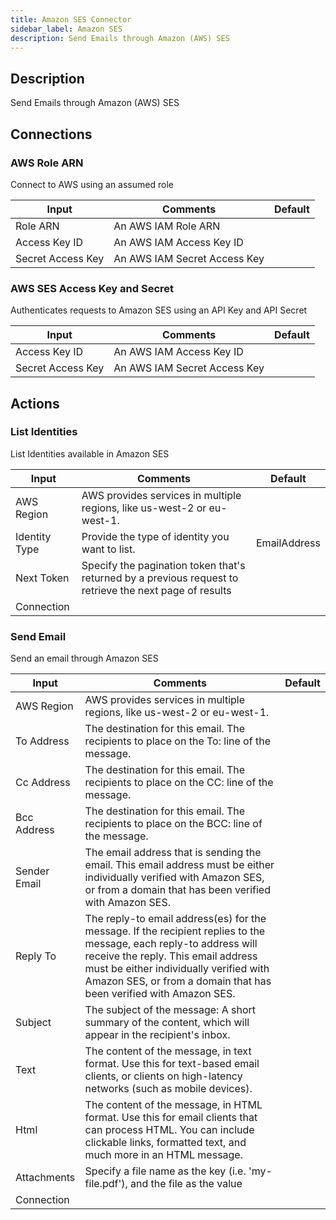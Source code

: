 ```yaml
---
title: Amazon SES Connector
sidebar_label: Amazon SES
description: Send Emails through Amazon (AWS) SES
---
```


## Description

Send Emails through Amazon (AWS) SES

## Connections

### AWS Role ARN

Connect to AWS using an assumed role

| Input             | Comments                     | Default |
| ----------------- | ---------------------------- | ------- |
| Role ARN          | An AWS IAM Role ARN          |         |
| Access Key ID     | An AWS IAM Access Key ID     |         |
| Secret Access Key | An AWS IAM Secret Access Key |         |

### AWS SES Access Key and Secret

Authenticates requests to Amazon SES using an API Key and API Secret

| Input             | Comments                     | Default |
| ----------------- | ---------------------------- | ------- |
| Access Key ID     | An AWS IAM Access Key ID     |         |
| Secret Access Key | An AWS IAM Secret Access Key |         |

## Actions

### List Identities

List Identities available in Amazon SES

| Input         | Comments                                                                                                | Default      |
| ------------- | ------------------------------------------------------------------------------------------------------- | ------------ |
| AWS Region    | AWS provides services in multiple regions, like us-west-2 or eu-west-1.                                 |              |
| Identity Type | Provide the type of identity you want to list.                                                          | EmailAddress |
| Next Token    | Specify the pagination token that's returned by a previous request to retrieve the next page of results |              |
| Connection    |                                                                                                         |              |

### Send Email

Send an email through Amazon SES

| Input        | Comments                                                                                                                                                                                                                                                                 | Default |
| ------------ | ------------------------------------------------------------------------------------------------------------------------------------------------------------------------------------------------------------------------------------------------------------------------ | ------- |
| AWS Region   | AWS provides services in multiple regions, like us-west-2 or eu-west-1.                                                                                                                                                                                                  |         |
| To Address   | The destination for this email. The recipients to place on the To: line of the message.                                                                                                                                                                                  |         |
| Cc Address   | The destination for this email. The recipients to place on the CC: line of the message.                                                                                                                                                                                  |         |
| Bcc Address  | The destination for this email. The recipients to place on the BCC: line of the message.                                                                                                                                                                                 |         |
| Sender Email | The email address that is sending the email. This email address must be either individually verified with Amazon SES, or from a domain that has been verified with Amazon SES.                                                                                           |         |
| Reply To     | The reply-to email address(es) for the message. If the recipient replies to the message, each reply-to address will receive the reply. This email address must be either individually verified with Amazon SES, or from a domain that has been verified with Amazon SES. |         |
| Subject      | The subject of the message: A short summary of the content, which will appear in the recipient's inbox.                                                                                                                                                                  |         |
| Text         | The content of the message, in text format. Use this for text-based email clients, or clients on high-latency networks (such as mobile devices).                                                                                                                         |         |
| Html         | The content of the message, in HTML format. Use this for email clients that can process HTML. You can include clickable links, formatted text, and much more in an HTML message.                                                                                         |         |
| Attachments  | Specify a file name as the key (i.e. 'my-file.pdf'), and the file as the value                                                                                                                                                                                           |         |
| Connection   |                                                                                                                                                                                                                                                                          |         |
